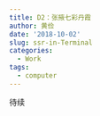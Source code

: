```yaml
---
title: D2：张掖七彩丹霞
author: 黄俭
date: '2018-10-02'
slug: ssr-in-Terminal
categories:
  - Work
tags:
  - computer
---
```


待续